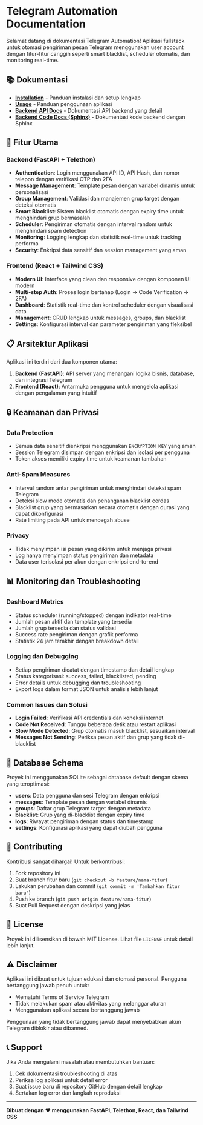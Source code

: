 # Telegram Automation Documentation

Selamat datang di dokumentasi Telegram Automation! Aplikasi fullstack untuk otomasi pengiriman pesan Telegram menggunakan user account dengan fitur-fitur canggih seperti smart blacklist, scheduler otomatis, dan monitoring real-time.

## 📚 Dokumentasi

- **[Installation](installation.md)** - Panduan instalasi dan setup lengkap
- **[Usage](usage.md)** - Panduan penggunaan aplikasi
- **[Backend API Docs](backend_api_docs.md)** - Dokumentasi API backend yang detail
- **[Backend Code Docs (Sphinx)](backend_sphinx_html/)** - Dokumentasi kode backend dengan Sphinx

## 🚀 Fitur Utama

### Backend (FastAPI + Telethon)
- **Authentication**: Login menggunakan API ID, API Hash, dan nomor telepon dengan verifikasi OTP dan 2FA
- **Message Management**: Template pesan dengan variabel dinamis untuk personalisasi
- **Group Management**: Validasi dan manajemen grup target dengan deteksi otomatis
- **Smart Blacklist**: Sistem blacklist otomatis dengan expiry time untuk menghindari grup bermasalah
- **Scheduler**: Pengiriman otomatis dengan interval random untuk menghindari spam detection
- **Monitoring**: Logging lengkap dan statistik real-time untuk tracking performa
- **Security**: Enkripsi data sensitif dan session management yang aman

### Frontend (React + Tailwind CSS)
- **Modern UI**: Interface yang clean dan responsive dengan komponen UI modern
- **Multi-step Auth**: Proses login bertahap (Login → Code Verification → 2FA)
- **Dashboard**: Statistik real-time dan kontrol scheduler dengan visualisasi data
- **Management**: CRUD lengkap untuk messages, groups, dan blacklist
- **Settings**: Konfigurasi interval dan parameter pengiriman yang fleksibel

## 📋 Arsitektur Aplikasi

Aplikasi ini terdiri dari dua komponen utama:

1. **Backend (FastAPI)**: API server yang menangani logika bisnis, database, dan integrasi Telegram
2. **Frontend (React)**: Antarmuka pengguna untuk mengelola aplikasi dengan pengalaman yang intuitif

## 🔒 Keamanan dan Privasi

### Data Protection
- Semua data sensitif dienkripsi menggunakan `ENCRYPTION_KEY` yang aman
- Session Telegram disimpan dengan enkripsi dan isolasi per pengguna
- Token akses memiliki expiry time untuk keamanan tambahan

### Anti-Spam Measures
- Interval random antar pengiriman untuk menghindari deteksi spam Telegram
- Deteksi slow mode otomatis dan penanganan blacklist cerdas
- Blacklist grup yang bermasarkan secara otomatis dengan durasi yang dapat dikonfigurasi
- Rate limiting pada API untuk mencegah abuse

### Privacy
- Tidak menyimpan isi pesan yang dikirim untuk menjaga privasi
- Log hanya menyimpan status pengiriman dan metadata
- Data user terisolasi per akun dengan enkripsi end-to-end

## 📊 Monitoring dan Troubleshooting

### Dashboard Metrics
- Status scheduler (running/stopped) dengan indikator real-time
- Jumlah pesan aktif dan template yang tersedia
- Jumlah grup tersedia dan status validasi
- Success rate pengiriman dengan grafik performa
- Statistik 24 jam terakhir dengan breakdown detail

### Logging dan Debugging
- Setiap pengiriman dicatat dengan timestamp dan detail lengkap
- Status kategorisasi: success, failed, blacklisted, pending
- Error details untuk debugging dan troubleshooting
- Export logs dalam format JSON untuk analisis lebih lanjut

### Common Issues dan Solusi
- **Login Failed**: Verifikasi API credentials dan koneksi internet
- **Code Not Received**: Tunggu beberapa detik atau restart aplikasi
- **Slow Mode Detected**: Grup otomatis masuk blacklist, sesuaikan interval
- **Messages Not Sending**: Periksa pesan aktif dan grup yang tidak di-blacklist

## 📝 Database Schema

Proyek ini menggunakan SQLite sebagai database default dengan skema yang teroptimasi:

- **users**: Data pengguna dan sesi Telegram dengan enkripsi
- **messages**: Template pesan dengan variabel dinamis
- **groups**: Daftar grup Telegram target dengan metadata
- **blacklist**: Grup yang di-blacklist dengan expiry time
- **logs**: Riwayat pengiriman dengan status dan timestamp
- **settings**: Konfigurasi aplikasi yang dapat diubah pengguna

## 🤝 Contributing

Kontribusi sangat dihargai! Untuk berkontribusi:

1. Fork repository ini
2. Buat branch fitur baru (`git checkout -b feature/nama-fitur`)
3. Lakukan perubahan dan commit (`git commit -m 'Tambahkan fitur baru'`)
4. Push ke branch (`git push origin feature/nama-fitur`)
5. Buat Pull Request dengan deskripsi yang jelas

## 📄 License

Proyek ini dilisensikan di bawah MIT License. Lihat file `LICENSE` untuk detail lebih lanjut.

## ⚠️ Disclaimer

Aplikasi ini dibuat untuk tujuan edukasi dan otomasi personal. Pengguna bertanggung jawab penuh untuk:
- Mematuhi Terms of Service Telegram
- Tidak melakukan spam atau aktivitas yang melanggar aturan
- Menggunakan aplikasi secara bertanggung jawab

Penggunaan yang tidak bertanggung jawab dapat menyebabkan akun Telegram diblokir atau dibanned.

## 📞 Support

Jika Anda mengalami masalah atau membutuhkan bantuan:

1. Cek dokumentasi troubleshooting di atas
2. Periksa log aplikasi untuk detail error
3. Buat issue baru di repository GitHub dengan detail lengkap
4. Sertakan log error dan langkah reproduksi

---

**Dibuat dengan ❤️ menggunakan FastAPI, Telethon, React, dan Tailwind CSS**




